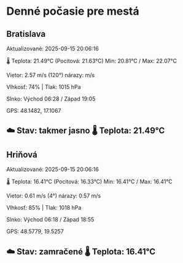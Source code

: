 ﻿# Denné počasie pre mestá

## Bratislava
Aktualizované: 2025-09-15 20:06:16

🌡️ Teplota: 21.49°C 
(Pocitová: 21.63°C)
Min: 20.81°C / Max: 22.07°C

Vietor: 2.57 m/s    (120°) 
nárazy:  m/s

Vlhkosť: 74% | Tlak: 1015 hPa

Slnko: Východ 06:28 / Západ 19:05

GPS: 48.1482, 17.1067

☁️ Stav: takmer jasno        🌡️ Teplota: 21.49°C
---

## Hriňová
Aktualizované: 2025-09-15 20:06:16

🌡️ Teplota: 16.41°C 
(Pocitová: 16.33°C)
Min: 16.41°C / Max: 16.41°C

Vietor: 0.61 m/s (4°)
nárazy: 0.57 m/s

Vlhkosť: 85% | Tlak: 1018 hPa

Slnko: Východ 06:18 / Západ 18:55

GPS: 48.5779, 19.5257

☁️ Stav: zamračené        🌡️ Teplota: 16.41°C
---
